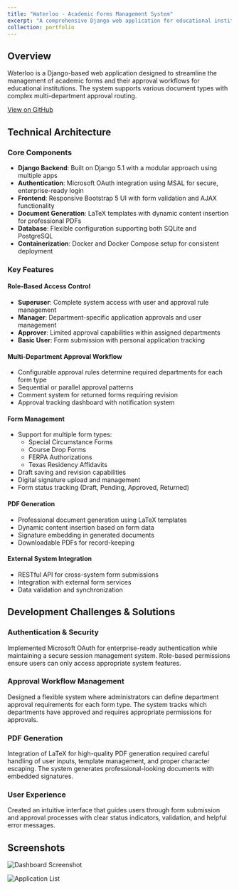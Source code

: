 ```yaml
---
title: "Waterloo - Academic Forms Management System"
excerpt: "A comprehensive Django web application for educational institutions to manage academic forms and approval workflows. Features Microsoft OAuth integration, role-based access control, and LaTeX-powered PDF generation.<br/><img src='https://amuo007.github.io//images/1.png'><br/><img src='https://amuo007.github.io//images/3.png'>"
collection: portfolio
---
```


## Overview
Waterloo is a Django-based web application designed to streamline the management of academic forms and their approval workflows for educational institutions. The system supports various document types with complex multi-department approval routing.

[View on GitHub](https://github.com/Amuo007/COSC-4353-Group-Project/tree/main)

## Technical Architecture

### Core Components
- **Django Backend**: Built on Django 5.1 with a modular approach using multiple apps
- **Authentication**: Microsoft OAuth integration using MSAL for secure, enterprise-ready login
- **Frontend**: Responsive Bootstrap 5 UI with form validation and AJAX functionality
- **Document Generation**: LaTeX templates with dynamic content insertion for professional PDFs
- **Database**: Flexible configuration supporting both SQLite and PostgreSQL
- **Containerization**: Docker and Docker Compose setup for consistent deployment

### Key Features

#### Role-Based Access Control
- **Superuser**: Complete system access with user and approval rule management
- **Manager**: Department-specific application approvals and user management
- **Approver**: Limited approval capabilities within assigned departments
- **Basic User**: Form submission with personal application tracking

#### Multi-Department Approval Workflow
- Configurable approval rules determine required departments for each form type
- Sequential or parallel approval patterns
- Comment system for returned forms requiring revision
- Approval tracking dashboard with notification system

#### Form Management
- Support for multiple form types:
  - Special Circumstance Forms
  - Course Drop Forms
  - FERPA Authorizations
  - Texas Residency Affidavits
- Draft saving and revision capabilities
- Digital signature upload and management
- Form status tracking (Draft, Pending, Approved, Returned)

#### PDF Generation
- Professional document generation using LaTeX templates
- Dynamic content insertion based on form data
- Signature embedding in generated documents
- Downloadable PDFs for record-keeping

#### External System Integration
- RESTful API for cross-system form submissions
- Integration with external form services
- Data validation and synchronization

## Development Challenges & Solutions

### Authentication & Security
Implemented Microsoft OAuth for enterprise-ready authentication while maintaining a secure session management system. Role-based permissions ensure users can only access appropriate system features.

### Approval Workflow Management
Designed a flexible system where administrators can define department approval requirements for each form type. The system tracks which departments have approved and requires appropriate permissions for approvals.

### PDF Generation
Integration of LaTeX for high-quality PDF generation required careful handling of user inputs, template management, and proper character escaping. The system generates professional-looking documents with embedded signatures.

### User Experience
Created an intuitive interface that guides users through form submission and approval processes with clear status indicators, validation, and helpful error messages.

## Screenshots
![Dashboard Screenshot](https://amuo007.github.io//images/1.png)

![Application List](https://amuo007.github.io//images/3.png)
